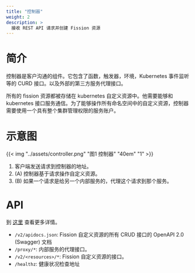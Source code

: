 ```yaml
---
title: "控制器"
weight: 2
description: >
  接收 REST API 请求并创建 Fission 资源
---
```


# 简介

控制器是客户沟通的组件。它包含了函数，触发器，环境，Kubernetes 事件监听等的 CURD 接口。以及外部的第三方服务代理接口。   

所有的 fission 资源都被存储在 kubernetes 自定义资源中。他需要能够和 kubernetes 接口服务通信。为了能够操作所有命名空间中的自定义资源，控制器需要使用一个具有整个集群管理权限的服务账户。

# 示意图

{{< img "../assets/controller.png" "图1 控制器" "40em" "1" >}}

1. 客户端发送请求到控制器的地址。
2. (A) 控制器基于请求操作自定义资源。
3. (B) 如果一个请求是给另一个内部服务的，代理这个请求到那个服务。

# API

到 [这里](https://github.com/fission/fission/blob/master/pkg/controller/api.go) 查看更多详情。

* `/v2/apidocs.json`: Fission 自定义资源的所有 CRUD 接口的 OpenAPI 2.0 (Swagger) 文档
* `/proxy/*`: 内部服务的代理接口。
* `/v2/<resources>/*`: Fission 自定义资源的接口。
* `/healthz`: 健康状况检查地址
